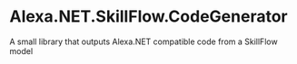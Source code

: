 # Alexa.NET.SkillFlow.CodeGenerator
A small library that outputs Alexa.NET compatible code from a SkillFlow model
